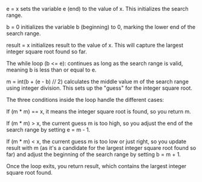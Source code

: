 e = x sets the variable e (end) to the value of x. This initializes the search range.

b = 0 initializes the variable b (beginning) to 0, marking the lower end of the search range.

result = x initializes result to the value of x. This will capture the largest integer square root found so far.

The while loop (b <= e): continues as long as the search range is valid, meaning b is less than or equal to e.

m = int(b + (e - b) // 2) calculates the middle value m of the search range using integer division. This sets up the "guess" for the integer square root.

The three conditions inside the loop handle the different cases:

If (m * m) == x, it means the integer square root is found, so you return m.

If (m * m) > x, the current guess m is too high, so you adjust the end of the search range by setting e = m - 1.

If (m * m) < x, the current guess m is too low or just right, so you update result with m (as it's a candidate for the largest integer square root found so far) and adjust the beginning of the search range by setting b = m + 1.

Once the loop exits, you return result, which contains the largest integer square root found.​
